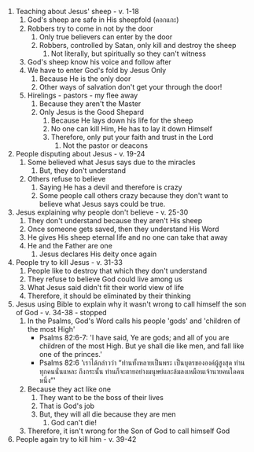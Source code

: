 1. Teaching about Jesus' sheep - v. 1-18
   1. God's sheep are safe in His sheepfold (คอกแกะ)
   2. Robbers try to come in not by the door
      1. Only true believers can enter by the door
      2. Robbers, controlled by Satan, only kill and destroy the sheep
         1. Not literally, but spiritually so they can't witness
   3. God's sheep know his voice and follow after
   4. We have to enter God's fold by Jesus Only
      1. Because He is the only door
      2. Other ways of salvation don't get your through the door!
   5. Hirelings - pastors - my flee away
      1. Because they aren't the Master
      2. Only Jesus is the Good Shepard
         1. Because He lays down his life for the sheep
         2. No one can kill Him, He has to lay it down Himself
         3. Therefore, only put your faith and trust in the Lord
            1. Not the pastor or deacons
2. People disputing about Jesus - v. 19-24 
   1. Some believed what Jesus says due to the miracles
      1. But, they don't understand
   2. Others refuse to believe
      1. Saying He has a devil and therefore is crazy
      2. Some people call others crazy because they don't want to believe what Jesus says could be true.
3. Jesus explaining why people don't believe - v. 25-30
   1. They don't understand because they aren't His sheep
   2. Once someone gets saved, then they understand His Word
   3. He gives His sheep eternal life and no one can take that away
   4. He and the Father are one
      1. Jesus declares His deity once again
4. People try to kill Jesus - v. 31-33
   1. People like to destroy that which they don't understand
   2. They refuse to believe God could live among us
   3. What Jesus said didn't fit their world view of life
   4. Therefore, it should be eliminated by their thinking
5. Jesus using Bible to explain why it wasn't wrong to call himself the son of God - v. 34-38 - stopped
   1. In the Psalms, God's Word calls his people 'gods' and 'children of the most High'
      - Psalms 82:6-7: 'I have said, Ye are gods; and all of you are children of the most High. But ye shall die like men, and fall like one of the princes.'
      - Psalms 82:6 'เราได้กล่าวว่า “ท่านทั้งหลายเป็นพระ เป็นบุตรขององค์ผู้สูงสุด ท่านทุกคนนั่นแหละ ถึงกระนั้น ท่านก็จะตายอย่างมนุษย์และล้มลงเหมือนเจ้านายคนใดคนหนึ่ง”'
   2. Because they act like one
      1. They want to be the boss of their lives
      2. That is God's job
      3. But, they will all die because they are men
         1. God can't die!
   3. Therefore, it isn't wrong for the Son of God to call himself God
6. People again try to kill him - v. 39-42
